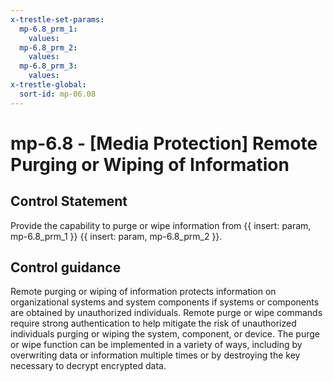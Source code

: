 ```yaml
---
x-trestle-set-params:
  mp-6.8_prm_1:
    values:
  mp-6.8_prm_2:
    values:
  mp-6.8_prm_3:
    values:
x-trestle-global:
  sort-id: mp-06.08
---
```


# mp-6.8 - \[Media Protection\] Remote Purging or Wiping of Information

## Control Statement

Provide the capability to purge or wipe information from {{ insert: param, mp-6.8_prm_1 }} {{ insert: param, mp-6.8_prm_2 }}.

## Control guidance

Remote purging or wiping of information protects information on organizational systems and system components if systems or components are obtained by unauthorized individuals. Remote purge or wipe commands require strong authentication to help mitigate the risk of unauthorized individuals purging or wiping the system, component, or device. The purge or wipe function can be implemented in a variety of ways, including by overwriting data or information multiple times or by destroying the key necessary to decrypt encrypted data.
